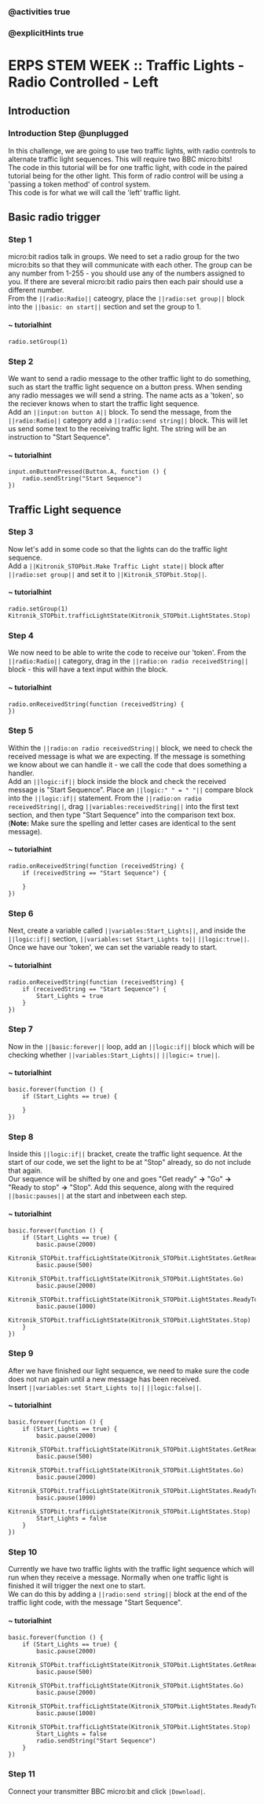 ### @activities true
### @explicitHints true

# ERPS STEM WEEK :: Traffic Lights - Radio Controlled - Left

## Introduction
### Introduction Step @unplugged
In this challenge, we are going to use two traffic lights, with radio controls to alternate traffic light sequences. This will require two BBC micro:bits!  
The code in this tutorial will be for one traffic light, with code in the paired tutorial being for the other light.
This form of radio control will be using a 'passing a token method' of control system.  
This code is for what we will call the 'left' traffic light.

## Basic radio trigger
### Step 1
micro:bit radios talk in groups. We need to set a radio group for the two micro:bits so that they will communicate with each other. The group can be any number from 1-255 - you should use any of the numbers assigned to you. If there are several micro:bit radio pairs then each pair should use a different number.  
From the ``||radio:Radio||`` cateogry, place the ``||radio:set group||`` block into the ``||basic: on start||`` section and set the group to 1.

#### ~ tutorialhint
```blocks
radio.setGroup(1)
```

### Step 2
We want to send a radio message to the other traffic light to do something, such as start the traffic light sequence on a button press. When sending any radio messages we will send a string. The name acts as a 'token', so the reciever knows when to start the traffic light sequence.  
Add an ``||input:on button A||`` block. To send the message, from the ``||radio:Radio||`` category add a ``||radio:send string||`` block. This will let us send some text to the receiving traffic light. The string will be an instruction to "Start Sequence".

#### ~ tutorialhint
```blocks
input.onButtonPressed(Button.A, function () {
    radio.sendString("Start Sequence")
})
```

## Traffic Light sequence
### Step 3
Now let's add in some code so that the lights can do the traffic light sequence.  
Add a ``||Kitronik_STOPbit.Make Traffic Light state||`` block after ``||radio:set group||`` and set it to ``||Kitronik_STOPbit.Stop||``.

#### ~ tutorialhint
```blocks
radio.setGroup(1)
Kitronik_STOPbit.trafficLightState(Kitronik_STOPbit.LightStates.Stop)
```

### Step 4
We now need to be able to write the code to receive our 'token'. From the ``||radio:Radio||`` category, drag in the ``||radio:on radio receivedString||`` block - this will have a text input within the block.

#### ~ tutorialhint
```blocks
radio.onReceivedString(function (receivedString) {
})
```

### Step 5
Within the ``||radio:on radio receivedString||`` block, we need to check the received message is what we are expecting. If the message is something we know about we can handle it - we call the code that does something a handler.  
Add an ``||logic:if||`` block inside the block and check the received message is "Start Sequence". Place an ``||logic:" " = " "||`` compare block into the ``||logic:if||`` statement. From the ``||radio:on radio receivedString||``, drag ``||variables:receivedString||`` into the first text section, and then type "Start Sequence" into the comparison text box. (**Note:** Make sure the spelling and letter cases are identical to the sent message).

#### ~ tutorialhint
```blocks
radio.onReceivedString(function (receivedString) {
    if (receivedString == "Start Sequence") {
    	
    }
})
```

### Step 6
Next, create a variable called ``||variables:Start_Lights||``, and inside the ``||logic:if||`` section, ``||variables:set Start_Lights to||`` ``||logic:true||``.  
Once we have our 'token', we can set the variable ready to start.

#### ~ tutorialhint
```blocks
radio.onReceivedString(function (receivedString) {
    if (receivedString == "Start Sequence") {
        Start_Lights = true
    }
})
```

### Step 7
Now in the ``||basic:forever||`` loop, add an ``||logic:if||`` block which will be checking whether ``||variables:Start_Lights||`` ``||logic:= true||``.
#### ~ tutorialhint
```blocks
basic.forever(function () {
    if (Start_Lights == true) {
    	
    }
})
```

### Step 8
Inside this ``||logic:if||`` bracket, create the traffic light sequence. At the start of our code, we set the light to be at "Stop" already, so do not include that again.  
Our sequence will be shifted by one and goes "Get ready" **->** "Go" **->** "Ready to stop" **->** "Stop". Add this sequence, along with the required ``||basic:pauses||`` at the start and inbetween each step.

#### ~ tutorialhint
```blocks
basic.forever(function () {
    if (Start_Lights == true) {
        basic.pause(2000)
        Kitronik_STOPbit.trafficLightState(Kitronik_STOPbit.LightStates.GetReady)
        basic.pause(500)
        Kitronik_STOPbit.trafficLightState(Kitronik_STOPbit.LightStates.Go)
        basic.pause(2000)
        Kitronik_STOPbit.trafficLightState(Kitronik_STOPbit.LightStates.ReadyToStop)
        basic.pause(1000)
        Kitronik_STOPbit.trafficLightState(Kitronik_STOPbit.LightStates.Stop)
    }
})
```

### Step 9
After we have finished our light sequence, we need to make sure the code does not run again until a new message has been received.  
Insert ``||variables:set Start_Lights to||`` ``||logic:false||``.

#### ~ tutorialhint
```blocks
basic.forever(function () {
    if (Start_Lights == true) {
        basic.pause(2000)
        Kitronik_STOPbit.trafficLightState(Kitronik_STOPbit.LightStates.GetReady)
        basic.pause(500)
        Kitronik_STOPbit.trafficLightState(Kitronik_STOPbit.LightStates.Go)
        basic.pause(2000)
        Kitronik_STOPbit.trafficLightState(Kitronik_STOPbit.LightStates.ReadyToStop)
        basic.pause(1000)
        Kitronik_STOPbit.trafficLightState(Kitronik_STOPbit.LightStates.Stop)
        Start_Lights = false
    }
})
```

### Step 10
Currently we have two traffic lights with the traffic light sequence which will run when they receive a message. Normally when one traffic light is finished it will trigger the next one to start.  
We can do this by adding a ``||radio:send string||`` block at the end of the traffic light code, with the message "Start Sequence".

#### ~ tutorialhint
```blocks
basic.forever(function () {
    if (Start_Lights == true) {
        basic.pause(2000)
        Kitronik_STOPbit.trafficLightState(Kitronik_STOPbit.LightStates.GetReady)
        basic.pause(500)
        Kitronik_STOPbit.trafficLightState(Kitronik_STOPbit.LightStates.Go)
        basic.pause(2000)
        Kitronik_STOPbit.trafficLightState(Kitronik_STOPbit.LightStates.ReadyToStop)
        basic.pause(1000)
        Kitronik_STOPbit.trafficLightState(Kitronik_STOPbit.LightStates.Stop)
        Start_Lights = false
        radio.sendString("Start Sequence")
    }
})
```

### Step 11
Connect your transmitter BBC micro:bit and click ``|Download|``.